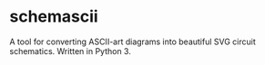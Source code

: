 # schemascii
A tool for converting ASCII-art diagrams into beautiful SVG circuit schematics. Written in Python 3.
